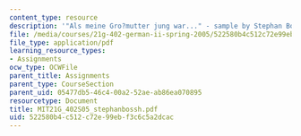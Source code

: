 ```yaml
---
content_type: resource
description: '"Als meine Gro?mutter jung war..." - sample by Stephan Bosshard.'
file: /media/courses/21g-402-german-ii-spring-2005/522580b4c512c72e99ebf3c6c5a2dcac_MIT21G_402S05_stephanbossh.pdf
file_type: application/pdf
learning_resource_types:
- Assignments
ocw_type: OCWFile
parent_title: Assignments
parent_type: CourseSection
parent_uid: 05477db5-46c4-00a2-52ae-ab86ea070895
resourcetype: Document
title: MIT21G_402S05_stephanbossh.pdf
uid: 522580b4-c512-c72e-99eb-f3c6c5a2dcac
---
```

